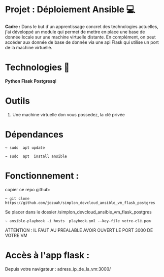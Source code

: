 # Projet  : Déploiement Ansible :computer:
**Cadre :** Dans le but d'un apprentissage concret des technologies actuelles, j'ai développé un module qui permet de mettre en place une base de donnée locale sur une machine virtuelle distante. En complément, on peut accéder aux donnée de base de donnée via une api Flask qui utilise un port de la machine virtuelle.  

# Technologies :wrench:
**Python**
**Flask**
**Postgresql**

# Outils

 1. Une machine virtuelle don vous possedez, la clé privée

# Dépendances
```~ sudo  apt update```

```~ sudo  apt  install ansible```


# Fonctionnement :

copier ce repo github: 

```~ git clone https://github.com/jozuah/simplon_devcloud_ansible_vm_flask_postgres```

Se placer dans le dossier  /simplon_devcloud_ansible_vm_flask_postgres

 ```~ ansible-playbook -i hosts  playbook.yml --key-file votre-clé.pem```

ATTENTION : IL FAUT AU PREALABLE AVOIR OUVERT LE PORT 3000 DE VOTRE VM

# Accès à l'app flask :
Depuis votre navigateur :  adress_ip_de_la_vm:3000/

